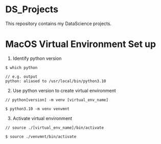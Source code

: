 # DS_Projects
This repository contains my DataScience projects.

# MacOS Virtual Environment Set up
1. Identify python version
```
$ which python
```
```
// e.g. output
python: aliased to /usr/local/bin/python3.10
```
2. Use python version to create virtual environment
```
// python[version] -m venv [virtual_env_name]
```
```
$ python3.10 -m venv venvmnt
```
3. Activate virtual environment
```
// source ./[virtual_env_name]/bin/activate
```
```
$ source ./venvmnt/bin/activate
```
